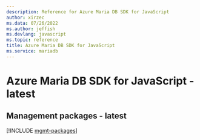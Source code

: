 ```yaml
---
description: Reference for Azure Maria DB SDK for JavaScript
author: xirzec
ms.data: 07/26/2022
ms.author: jeffish
ms.devlang: javascript
ms.topic: reference
title: Azure Maria DB SDK for JavaScript
ms.service: mariadb
---
```

# Azure Maria DB SDK for JavaScript - latest

## Management packages - latest
[!INCLUDE [mgmt-packages](maria-db-mgmt-index.md)]